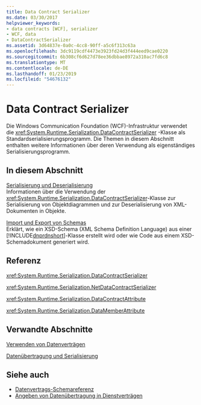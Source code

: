 ```yaml
---
title: Data Contract Serializer
ms.date: 03/30/2017
helpviewer_keywords:
- data contracts [WCF], serializer
- WCF, data
- DataContractSerializer
ms.assetid: 3d64837e-0a0c-4cc8-90ff-a5c6f313c63a
ms.openlocfilehash: 3dc9119cdf4473e3923fd24d3f444eed9cae0220
ms.sourcegitcommit: 6b308cf6d627d78ee36dbbae8972a310ac7fd6c8
ms.translationtype: MT
ms.contentlocale: de-DE
ms.lasthandoff: 01/23/2019
ms.locfileid: "54676132"
---
```

# <a name="data-contract-serializer"></a>Data Contract Serializer
Die Windows Communication Foundation (WCF)-Infrastruktur verwendet die <xref:System.Runtime.Serialization.DataContractSerializer> -Klasse als Standardserialisierungsprogramm. Die Themen in diesem Abschnitt enthalten weitere Informationen über deren Verwendung als eigenständiges Serialisierungsprogramm.  
  
## <a name="in-this-section"></a>In diesem Abschnitt  
 [Serialisierung und Deserialisierung](../../../../docs/framework/wcf/feature-details/serialization-and-deserialization.md)  
 Informationen über die Verwendung der <xref:System.Runtime.Serialization.DataContractSerializer>-Klasse zur Serialisierung von Objektdiagrammen und zur Deserialisierung von XML-Dokumenten in Objekte.  
  
 [Import und Export von Schemas](../../../../docs/framework/wcf/feature-details/schema-import-and-export.md)  
 Erklärt, wie ein XSD-Schema (XML Schema Definition Language) aus einer [!INCLUDE[dnprdnshort](../../../../includes/dnprdnshort-md.md)]-Klasse erstellt wird oder wie Code aus einem XSD-Schemadokument generiert wird.  
  
## <a name="reference"></a>Referenz  
 <xref:System.Runtime.Serialization.DataContractSerializer>  
  
 <xref:System.Runtime.Serialization.NetDataContractSerializer>  
  
 <xref:System.Runtime.Serialization.DataContractAttribute>  
  
 <xref:System.Runtime.Serialization.DataMemberAttribute>  
  
## <a name="related-sections"></a>Verwandte Abschnitte  
 [Verwenden von Datenverträgen](../../../../docs/framework/wcf/feature-details/using-data-contracts.md)  
  
 [Datenübertragung und Serialisierung](../../../../docs/framework/wcf/feature-details/data-transfer-and-serialization.md)  
  
## <a name="see-also"></a>Siehe auch
- [Datenvertrags-Schemareferenz](../../../../docs/framework/wcf/feature-details/data-contract-schema-reference.md)
- [Angeben von Datenübertragung in Dienstverträgen](../../../../docs/framework/wcf/feature-details/specifying-data-transfer-in-service-contracts.md)
